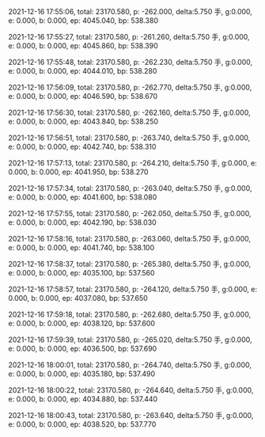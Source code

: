 2021-12-16 17:55:06, total: 23170.580, p: -262.000, delta:5.750 手, g:0.000, e: 0.000, b: 0.000, ep: 4045.040, bp: 538.380

2021-12-16 17:55:27, total: 23170.580, p: -261.260, delta:5.750 手, g:0.000, e: 0.000, b: 0.000, ep: 4045.860, bp: 538.390

2021-12-16 17:55:48, total: 23170.580, p: -262.230, delta:5.750 手, g:0.000, e: 0.000, b: 0.000, ep: 4044.010, bp: 538.280

2021-12-16 17:56:09, total: 23170.580, p: -262.770, delta:5.750 手, g:0.000, e: 0.000, b: 0.000, ep: 4046.590, bp: 538.670

2021-12-16 17:56:30, total: 23170.580, p: -262.160, delta:5.750 手, g:0.000, e: 0.000, b: 0.000, ep: 4043.840, bp: 538.250

2021-12-16 17:56:51, total: 23170.580, p: -263.740, delta:5.750 手, g:0.000, e: 0.000, b: 0.000, ep: 4042.740, bp: 538.310

2021-12-16 17:57:13, total: 23170.580, p: -264.210, delta:5.750 手, g:0.000, e: 0.000, b: 0.000, ep: 4041.950, bp: 538.270

2021-12-16 17:57:34, total: 23170.580, p: -263.040, delta:5.750 手, g:0.000, e: 0.000, b: 0.000, ep: 4041.600, bp: 538.080

2021-12-16 17:57:55, total: 23170.580, p: -262.050, delta:5.750 手, g:0.000, e: 0.000, b: 0.000, ep: 4042.190, bp: 538.030

2021-12-16 17:58:16, total: 23170.580, p: -263.060, delta:5.750 手, g:0.000, e: 0.000, b: 0.000, ep: 4041.740, bp: 538.100

2021-12-16 17:58:37, total: 23170.580, p: -265.380, delta:5.750 手, g:0.000, e: 0.000, b: 0.000, ep: 4035.100, bp: 537.560

2021-12-16 17:58:57, total: 23170.580, p: -264.120, delta:5.750 手, g:0.000, e: 0.000, b: 0.000, ep: 4037.080, bp: 537.650

2021-12-16 17:59:18, total: 23170.580, p: -262.680, delta:5.750 手, g:0.000, e: 0.000, b: 0.000, ep: 4038.120, bp: 537.600

2021-12-16 17:59:39, total: 23170.580, p: -265.020, delta:5.750 手, g:0.000, e: 0.000, b: 0.000, ep: 4036.500, bp: 537.690

2021-12-16 18:00:01, total: 23170.580, p: -264.740, delta:5.750 手, g:0.000, e: 0.000, b: 0.000, ep: 4035.180, bp: 537.490

2021-12-16 18:00:22, total: 23170.580, p: -264.640, delta:5.750 手, g:0.000, e: 0.000, b: 0.000, ep: 4034.880, bp: 537.440

2021-12-16 18:00:43, total: 23170.580, p: -263.640, delta:5.750 手, g:0.000, e: 0.000, b: 0.000, ep: 4038.520, bp: 537.770